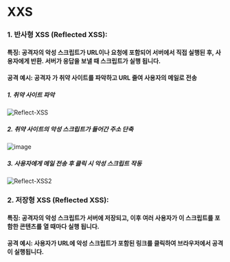 # XXS
### 1. 반사형 XSS (Reflected XSS):  
#### 특징: 공격자의 악성 스크립트가 URL이나 요청에 포함되어 서버에서 직접 실행된 후, 사용자에게 반환. 서버가 응답을 보낼 때 스크립트가 실행 됩니다.
#### 공격 예시: 공격자 가 취약 사이트를 파악하고 URL 줄여 사용자의 메일로 전송 
##### 1. 취약 사이트 파악
![Reflect-XSS](https://github.com/user-attachments/assets/41e99e4a-d27d-4111-b64c-a0623c08e86e)
##### 2. 취약 사이트의 악성 스크립트가 들어간 주소 단축
![image](https://github.com/user-attachments/assets/fd5f69a4-feac-4a95-a049-faeb726fabf9)
##### 3. 사용자에게 메일 전송 후 클릭 시 악성 스크립트 작동
![Reflect-XSS2](https://github.com/user-attachments/assets/889d8594-b625-4836-ae63-1d35522cde16)

### 2. 저장형 XSS (Reflected XSS):  
#### 특징: 공격자의 악성 스크립트가 서버에 저장되고, 이후 여러 사용자가 이 스크립트를 포함한 콘텐츠를 열 때마다 실행 됩니다.
#### 공격 예시: 사용자가 URL에 악성 스크립트가 포함된 링크를 클릭하여 브라우저에서 공격이 실행됩니다.
